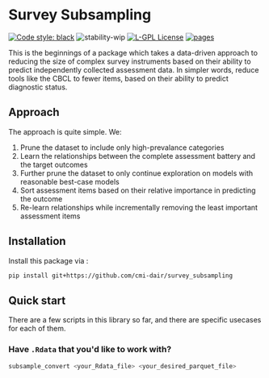 
# Survey Subsampling

[![Code style: black](https://img.shields.io/badge/code%20style-black-000000.svg)](https://github.com/psf/black)
![stability-wip](https://img.shields.io/badge/stability-work_in_progress-lightgrey.svg)
[![L-GPL License](https://img.shields.io/badge/license-L--GPL-blue.svg)](https://github.com/cmi-dair/survey_subsampling/blob/main/LICENSE)
[![pages](https://img.shields.io/badge/api-docs-blue)](https://cmi-dair.github.io/survey_subsampling)

This is the beginnings of a package which takes a data-driven approach to reducing the size of complex survey instruments based on their ability to predict independently collected assessment data. In simpler words, reduce tools like the CBCL to fewer items, based on their ability to predict diagnostic status.

## Approach

The approach is quite simple. We:

1. Prune the dataset to include only high-prevalance categories
1. Learn the relationships between the complete assessment battery and the target outcomes
1. Further prune the dataset to only continue exploration on models with reasonable best-case models
1. Sort assessment items based on their relative importance in predicting the outcome
1. Re-learn relationships while incrementally removing the least important assessment items

## Installation

Install this package via :

```bash
pip install git+https://github.com/cmi-dair/survey_subsampling
```

## Quick start

There are a few scripts in this library so far, and there are specific usecases for each of them.

### Have `.Rdata` that you'd like to work with?

```bash
subsample_convert <your_Rdata_file> <your_desired_parquet_file>
```
